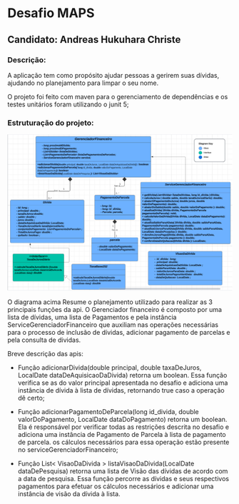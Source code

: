 # Desafio MAPS

## Candidato: Andreas Hukuhara Christe

### Descrição:
A aplicação tem como propósito ajudar pessoas a gerirem suas dívidas, ajudando no planejamento para limpar o seu nome.

O projeto foi feito com maven para o gerenciamento de dependências e os testes unitários foram utilizando o junit 5;

### Estruturação do projeto:

<img src="./DiagramaUml.PNG">

O diagrama acima Resume o planejamento utilizado para realizar as 3 principais funções da api. O Gerenciador financeiro é composto por uma lista de dívidas, uma lista de Pagamentos e pela instância ServiceGerenciadorFinanceiro que auxiliam nas operações necessárias para o processo de inclusão de dívidas, adicionar pagamento de parcelas e pela consulta de dividas.

Breve descrição das apis:

- Função adicionarDivida(double principal, double taxaDeJuros, LocalDate dataDeAquisicaoDaDivida)  retorna um  boolean. Essa função verifica se as do valor principal apresentada no desafio e adiciona uma instância de dívida à lista de dívidas, retornando true caso a operação dê certo;

- Função adicionarPagamentoDeParcela(long id_divida, double valorDoPagamento, LocalDate dataDoPagamento) retorna um boolean. Ela é responsável por verificar todas as restrições descrita no desafio  e adiciona uma instância de Pagamento de Parcela à lista de pagamento de parcela. os cálculos necessários para essa operação estão presente no serviceGerenciadorFinanceiro;

- Função List< VisaoDaDivida > listaVisaoDaDivida(LocalDate dataDePesquisa)  retorna uma lista de Visão das dívidas de acordo com a data de pesquisa. Essa função percorre as dívidas e seus respectivos pagamentos para efetuar os cálculos necessários e adicionar uma instância de visão da dívida  à lista.


